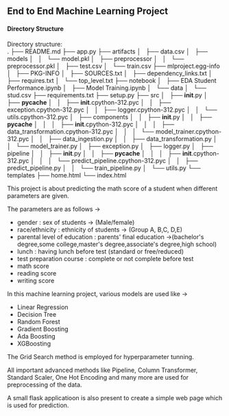 ## End to End Machine Learning Project

#### Directory Structure

Directory structure:  
.
├── README.md
├── app.py
├── artifacts
│   ├── data.csv
│   ├── models
│   │   └── model.pkl
│   ├── preprocessor
│   │   └── preprocessor.pkl
│   ├── test.csv
│   └── train.csv
├── mlproject.egg-info
│   ├── PKG-INFO
│   ├── SOURCES.txt
│   ├── dependency_links.txt
│   ├── requires.txt
│   └── top_level.txt
├── notebook
│   ├── EDA Student Performance.ipynb
│   ├── Model Training.ipynb
│   └── data
│       └── stud.csv
├── requirements.txt
├── setup.py
├── src
│   ├── __init__.py
│   ├── __pycache__
│   │   ├── __init__.cpython-312.pyc
│   │   ├── exception.cpython-312.pyc
│   │   ├── logger.cpython-312.pyc
│   │   └── utils.cpython-312.pyc
│   ├── components
│   │   ├── __init__.py
│   │   ├── __pycache__
│   │   │   ├── __init__.cpython-312.pyc
│   │   │   ├── data_transformation.cpython-312.pyc
│   │   │   └── model_trainer.cpython-312.pyc
│   │   ├── data_ingestion.py
│   │   ├── data_transformation.py
│   │   └── model_trainer.py
│   ├── exception.py
│   ├── logger.py
│   ├── pipeline
│   │   ├── __init__.py
│   │   ├── __pycache__
│   │   │   ├── __init__.cpython-312.pyc
│   │   │   └── predict_pipeline.cpython-312.pyc
│   │   ├── predict_pipeline.py
│   │   └── train_pipeline.py
│   └── utils.py
└── templates
    ├── home.html
    └── index.html


This project is about predicting the math score of a student when different parameters are given.

The parameters are as follows ->
- gender : sex of students  -> (Male/female)
- race/ethnicity : ethnicity of students -> (Group A, B,C, D,E)
- parental level of education : parents' final education ->(bachelor's degree,some college,master's degree,associate's degree,high school)
- lunch : having lunch before test (standard or free/reduced) 
- test preparation course : complete or not complete before test
- math score
- reading score
- writing score

In this machine learning project, various models are used like ->

- Linear Regression
- Decision Tree
- Random Forest
- Gradient Boosting
- Ada Boosting
- XGBoosting

The Grid Search method is employed for hyperparameter tunning. 

All important advanced methods like Pipeline, Column Transformer, Standard Scaler, One Hot Encoding and many more are used for preprocessing of the data.

A small flask applicatioon is also present to create a simple web page which is used for prediction.